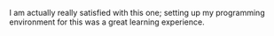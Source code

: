 I am actually really satisfied with this one; setting up my programming environment for this was a great learning experience. 
